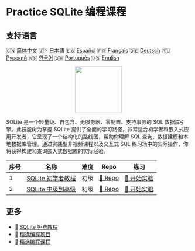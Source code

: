 # Practice SQLite 编程课程

## 支持语言

🇨🇳 [简体中文](README_zh.md) 🇯🇵 [日本語](README_ja.md) 🇪🇸 [Español](README_es.md) 🇫🇷 [Français](README_fr.md) 🇩🇪 [Deutsch](README_de.md) 🇷🇺 [Русский](README_ru.md) 🇰🇷 [한국어](README_ko.md) 🇧🇷 [Português](README_pt.md) 🇺🇸 [English](README.md) 

<div align="center">
<img width="128px" src="https://file.labex.io/path/yNOqpRQSmPL4.png">
</div>

SQLite 是一个轻量级、自包含、无服务器、零配置、支持事务的 SQL 数据库引擎。此技能树为掌握 SQLite 提供了全面的学习路径，非常适合初学者和嵌入式应用开发者，它呈现了一个结构化的路线图，帮助你理解 SQL 查询、数据建模和本地数据库管理。通过实践型非视频课程以及交互式 SQL 练习场中的实际操作，你将获得构建和查询嵌入式数据库的实际经验。

|   序号 | 名称                                                                             | 难度   | Repo                                                                     | 练习                                                                       |
|--------|----------------------------------------------------------------------------------|--------|--------------------------------------------------------------------------|----------------------------------------------------------------------------|
|      1 | [SQLite 初学者教程](https://labex.io/zh/courses/sqlite-for-beginners)            | 初级   | [🔗 Repo](https://github.com/labex-labs/sqlite-for-beginners)            | [🚀 开始实验](https://labex.io/zh/courses/sqlite-for-beginners)            |
|      2 | [SQLite 中级到高级](https://labex.io/zh/courses/sqlite-intermediate-to-advanced) | 初级   | [🔗 Repo](https://github.com/labex-labs/sqlite-intermediate-to-advanced) | [🚀 开始实验](https://labex.io/zh/courses/sqlite-intermediate-to-advanced) |

## 更多

- 🔗 [SQLite 免费教程](https://github.com/labex-labs/sqlite-free-tutorials)
- 🔗 [精选编程项目](https://github.com/labex-labs/awesome-programming-projects)
- 🔗 [精选编程课程](https://github.com/labex-labs/awesome-programming-courses)

